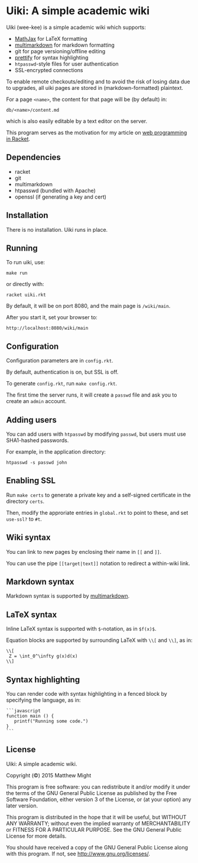 # Uiki: A simple academic wiki

Uiki (wee-kee) is a simple academic wiki which supports:

  + [MathJax] for LaTeX formatting
  + [multimarkdown] for markdown formatting
  + git for page versioning/offline editing
  + [prettify] for syntax highlighting
  + `htpasswd`-style files for user authentication
  + SSL-encrypted connections

To enable remote checkouts/editing and to avoid the 
risk of losing data due to upgrades, all uiki pages are stored 
in (markdown-formatted) plaintext.

For a page `<name>`, the content for that page will be (by default) in:

    db/<name>/content.md

which is also easily editable by a text editor on the server.

This program serves as the motivation for my article on 
[web programming in Racket](http://matt.might.net/articles/low-level-web-in-racket/).


## Dependencies

 + racket
 + git
 + multimarkdown
 + htpasswd (bundled with Apache)
 + openssl (if generating a key and cert)


## Installation

There is no installation.  Uiki runs in place.


## Running

To run uiki, use:

    make run

or directly with:

    racket uiki.rkt

By default, it will be on port 8080, and the main page is `/wiki/main`.

After you start it, set your browser to:

    http://localhost:8080/wiki/main



## Configuration

Configuration parameters are in `config.rkt`.

By default, authentication is on, but SSL is off.

To generate `config.rkt`, run `make config.rkt`.

The first time the server runs, it will create a `passwd`
file and ask you to create an `admin` account.



## Adding users

You can add users with `htpasswd` by modifying `passwd`,
but users must use SHA1-hashed passwords.

For example, in the application directory:

    htpasswd -s passwd john



## Enabling SSL

Run `make certs` to generate a private key and a self-signed 
certificate in the directory `certs`.

Then, modify the approriate entries in `global.rkt` to point 
to these, and set `use-ssl?` to `#t`.



## Wiki syntax

You can link to new pages by enclosing their name in `[[` and `]]`.

You can use the pipe `[[target|text]]` notation to redirect a 
within-wiki link.


## Markdown syntax

Markdown syntax is supported by [multimarkdown].


## LaTeX syntax

Inline LaTeX syntax is supported with `$`-notation, as in `$f(x)$`.

Equation blocks are supported by surrounding LaTeX with `\\[` and `\\]`,
as in:

```
\\[
 Z = \int_0^\infty g(x)d(x)
\\]
```


## Syntax highlighting

You can render code with syntax highlighting in 
a fenced block by specifying the language, as in:

    ```javascript
    function main () {
       printf("Running some code.")
    }
    ```

## License

Uiki: A simple academic wiki.

Copyright (&copy;) 2015 Matthew Might

This program is free software: you can redistribute it and/or modify
it under the terms of the GNU General Public License as published by
the Free Software Foundation, either version 3 of the License, or
(at your option) any later version.

This program is distributed in the hope that it will be useful,
but WITHOUT ANY WARRANTY; without even the implied warranty of
MERCHANTABILITY or FITNESS FOR A PARTICULAR PURPOSE.  See the
GNU General Public License for more details.

You should have received a copy of the GNU General Public License
along with this program.  If not, see <http://www.gnu.org/licenses/>.


[prettify]: https://github.com/google/code-prettify

[MathJax]: https://www.mathjax.org/

[multimarkdown]:  http://fletcherpenney.net/multimarkdown/

